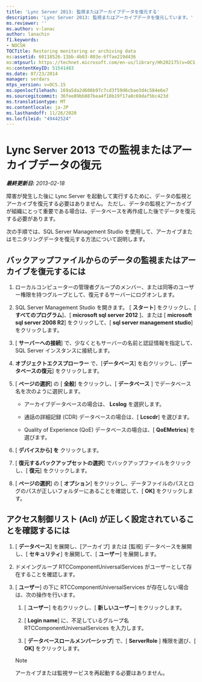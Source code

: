 ```yaml
---
title: 'Lync Server 2013: 監視またはアーカイブデータを復元する'
description: 'Lync Server 2013: 監視またはアーカイブデータを復元しています。'
ms.reviewer: ''
ms.author: v-lanac
author: lanachin
f1.keywords:
- NOCSH
TOCTitle: Restoring monitoring or archiving data
ms:assetid: 60118526-13bb-4b03-803e-6ffae219d436
ms:mtpsurl: https://technet.microsoft.com/en-us/library/Hh202175(v=OCS.15)
ms:contentKeyID: 51541483
ms.date: 07/23/2014
manager: serdars
mtps_version: v=OCS.15
ms.openlocfilehash: 169a5da2d606b97c7cd3f59d6cbae3d4c584e6e7
ms.sourcegitcommit: 36fee89bb887bea4f18b19f17a8c69daf5bc423d
ms.translationtype: MT
ms.contentlocale: ja-JP
ms.lasthandoff: 11/26/2020
ms.locfileid: "49442524"
---
```

# <a name="restoring-monitoring-or-archiving-data-in-lync-server-2013"></a>Lync Server 2013 での監視またはアーカイブデータの復元

<div data-xmlns="http://www.w3.org/1999/xhtml">

<div class="topic" data-xmlns="http://www.w3.org/1999/xhtml" data-msxsl="urn:schemas-microsoft-com:xslt" data-cs="https://msdn.microsoft.com/">

<div data-asp="https://msdn2.microsoft.com/asp">



</div>

<div id="mainSection">

<div id="mainBody">

<span> </span>

_**最終更新日:** 2013-02-18_

障害が発生した後に Lync Server を起動して実行するために、データの監視とアーカイブを復元する必要はありません。 ただし、データの監視とアーカイブが組織にとって重要である場合は、データベースを再作成した後でデータを復元する必要があります。

次の手順では、SQL Server Management Studio を使用して、アーカイブまたはモニタリングデータを復元する方法について説明します。

<div>

## <a name="to-restore-monitoring-or-archiving-data-from-a-backup-file"></a>バックアップファイルからのデータの監視またはアーカイブを復元するには

1.  ローカルコンピューターの管理者グループのメンバー、または同等のユーザー権限を持つグループとして、復元するサーバーにログオンします。

2.  SQL Server Management Studio を開きます。 [ **スタート**] をクリックし、[ **すべてのプログラム**]、[ **microsoft sql server 2012** ]、または [ **microsoft sql server 2008 R2**] をクリックして、[ **sql server management studio**] をクリックします。

3.  [ **サーバーへの接続**] で、少なくともサーバーの名前と認証情報を指定して、SQL Server インスタンスに接続します。

4.  **オブジェクトエクスプローラー** で、[**データベース**] を右クリックし、[**データベースの復元**] をクリックします。

5.  [ **ページの選択**] の [ **全般**] をクリックし、[ **データベース** ] でデータベース名を次のように選択します。
    
      - アーカイブデータベースの場合は、 **Lcslog** を選択します。
    
      - 通話の詳細記録 (CDR) データベースの場合は、[ **Lcscdr**] を選びます。
    
      - Quality of Experience (QoE) データベースの場合は、[ **QoEMetrics**] を選びます。

6.  [ **デバイスから] を** クリックします。

7.  [ **復元するバックアップセットの選択**] でバックアップファイルをクリックし、[ **復元**] をクリックします。

8.  [ **ページの選択**] の [ **オプション**] をクリックし、データファイルのパスとログのパスが正しいフォルダーにあることを確認して、[ **OK]** をクリックします。

</div>

<div>

## <a name="to-make-sure-that-access-control-lists-acls-are-correct"></a>アクセス制御リスト (Acl) が正しく設定されていることを確認するには

1.  [ **データベース**] を展開し、[アーカイブ] または [監視] データベースを展開し、[ **セキュリティ**] を展開して、[ **ユーザー**] を展開します。

2.  ドメイングループ RTCComponentUniversalServices がユーザーとして存在することを確認します。

3.  [ **ユーザー**] の下に RTCComponentUniversalServices が存在しない場合は、次の操作を行います。
    
    1.  [ **ユーザー**] を右クリックし、[ **新しいユーザー**] をクリックします。
    
    2.  [ **Login name**] に、不足しているグループ名 RTCComponentUniversalServices を入力します。
    
    3.  [ **データベースロールメンバーシップ**] で、[ **ServerRole** ] 権限を選び、[ **OK]** をクリックします。
    
    <div>
    

    > [!NOTE]  
    > アーカイブまたは監視サービスを再起動する必要はありません。

    
    </div>

</div>

</div>

<span> </span>

</div>

</div>

</div>

